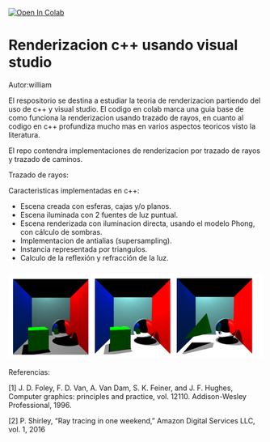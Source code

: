 <a href="https://colab.research.google.com/drive/1nFzxd5G2phwIOh-FdCCccFwc9oo0B09z?usp=sharing"><img src="https://colab.research.google.com/assets/colab-badge.svg" alt="Open In Colab"></a>

# Renderizacion c++ usando visual studio

Autor:william

El respositorio se destina a estudiar la teoria de renderizacion partiendo del uso de c++ y visual studio. El codigo en colab marca una guia base de como funciona la renderizacion usando trazado de rayos, en cuanto al codigo en c++ profundiza mucho mas en varios aspectos teoricos visto la literatura.

El repo contendra implementaciones de renderizacion por trazado de rayos y trazado de caminos.

Trazado de rayos:

Caracteristicas implementadas en c++:

- Escena creada con esferas, cajas y/o planos.
- Escena iluminada con 2 fuentes de luz puntual.
- Escena renderizada con iluminacion directa, usando el modelo Phong, con cálculo de sombras.
- Implementacion de antialias (supersampling).
- Instancia representada por triangulos.
- Calculo de la reflexión y refracción de la luz.

<h3 align="center">
  <img src="imagenes/test2.png" width="600">
</h3>

Referencias:

[1] J. D. Foley, F. D. Van, A. Van Dam, S. K. Feiner, and J. F. Hughes, Computer
graphics: principles and practice, vol. 12110. Addison-Wesley Professional, 1996.


[2] P. Shirley, “Ray tracing in one weekend,” Amazon Digital Services LLC, vol. 1,
2016
